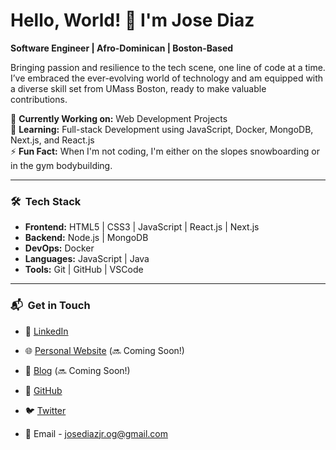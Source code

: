 # Hello, World! 👋 I'm Jose Diaz

**Software Engineer | Afro-Dominican | Boston-Based**

Bringing passion and resilience to the tech scene, one line of code at a time. I’ve embraced the ever-evolving world of technology and am equipped with a diverse skill set from UMass Boston, ready to make valuable contributions.

🔭 **Currently Working on:** Web Development Projects  
🌱 **Learning:** Full-stack Development using JavaScript, Docker, MongoDB, Next.js, and React.js  
⚡ **Fun Fact:** When I'm not coding, I'm either on the slopes snowboarding or in the gym bodybuilding.

---

### 🛠 &nbsp;Tech Stack

- **Frontend:** HTML5 | CSS3 | JavaScript | React.js | Next.js
- **Backend:** Node.js | MongoDB
- **DevOps:** Docker
- **Languages:** JavaScript | Java
- **Tools:** Git | GitHub | VSCode

---

### 📬 &nbsp;Get in Touch

- 💼 [LinkedIn](https://linkedin.com/in/josediazdev)
- 🌐 [Personal Website](https://josediazdev.com) (🔜 Coming Soon!)
- 📝 [Blog](YOUR_BLOG_LINK) (🔜 Coming Soon!)
- 🚀 [GitHub](https://github.com/JoseDiazCodes)
- 🐦 [Twitter](https://twitter.com/HozayDev)

- 📧 Email - josediazjr.og@gmail.com
